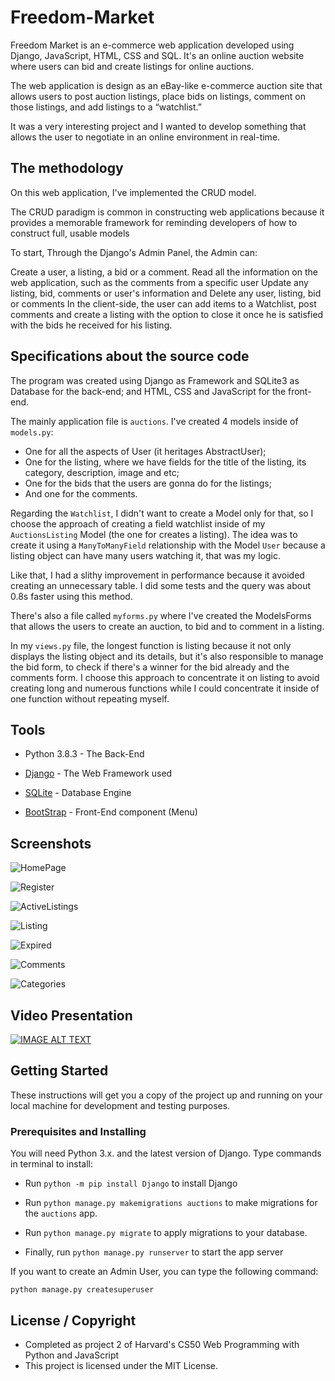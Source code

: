 # Freedom-Market

Freedom Market is an e-commerce web application developed using Django, JavaScript, HTML, CSS and SQL. It's an online auction website where users can bid and create listings for online auctions.

The web application is design as an eBay-like e-commerce auction site that allows users to post auction listings, place bids on listings, comment on those listings, and add listings to a “watchlist.”

It was a very interesting project and I wanted to develop something that allows the user to negotiate in an online environment in real-time.


## The methodology 

On this web application, I've implemented the CRUD model. 

The CRUD paradigm is common in constructing web applications because it provides a memorable framework for reminding developers of how to 
construct full, usable models

To start, Through the Django's Admin Panel, the Admin can:

Create a user, a listing, a bid or a comment. 
Read all the information on the web application, such as the comments from a specific user
Update any listing, bid, comments or user's information
and Delete any user, listing, bid or comments
In the client-side, the user can add items to a Watchlist, post comments and create a listing with the option to close it once he is satisfied with the bids he received for his listing.


## Specifications about the source code 

The program was created using Django as Framework and SQLite3 as Database for the back-end; and HTML, CSS and JavaScript for the front-end.

The mainly application file is `auctions`. I've created 4 models inside of `models.py`:

* One for all the aspects of User (it heritages AbstractUser);
* One for the listing, where we have fields for the title of the listing, its category, description, image and etc;
* One for the bids that the users are gonna do for the listings;
* And one for the comments.

Regarding the `Watchlist`, I didn't want to create a Model only for that, so I choose the approach of creating a field watchlist inside of my `AuctionsListing` Model (the one for creates a listing). The idea was to create it using a `ManyToManyField` relationship with the Model `User` because a listing object can have many users watching it, that was my logic.

Like that, I had a slithy improvement in performance because it avoided creating an unnecessary table. I did some tests and the query was about 0.8s faster using this method.  

There's also a file called `myforms.py` where I've created the ModelsForms that allows the users to create an auction, to bid and to comment in a listing.

In my `views.py` file, the longest function is listing because it not only displays the listing object and its details, but it's also responsible to manage the bid form, to check if there's a winner for the bid already and the comments form. I choose this approach to concentrate it on listing to avoid creating long and numerous functions while I could concentrate it inside of one function without repeating myself. 


## Tools 

* Python 3.8.3 - The Back-End

* [Django](https://www.djangoproject.com/) - The Web Framework used

* [SQLite](https://www.sqlite.org/index.html) - Database Engine

* [BootStrap](https://getbootstrap.com/) - Front-End component (Menu)


## Screenshots

![HomePage](https://github.com/LuisFlavioOliveira/Freedom-Market/blob/master/screenshots/HomePage.png)

![Register](https://github.com/LuisFlavioOliveira/Freedom-Market/blob/master/screenshots/Register.png)

![ActiveListings](https://github.com/LuisFlavioOliveira/Freedom-Market/blob/master/screenshots/ActiveListings.png)

![Listing](https://github.com/LuisFlavioOliveira/Freedom-Market/blob/master/screenshots/Listing.png)

![Expired](https://github.com/LuisFlavioOliveira/Freedom-Market/blob/master/screenshots/Expired.png)

![Comments](https://github.com/LuisFlavioOliveira/Freedom-Market/blob/master/screenshots/Comments.png)

![Categories](https://github.com/LuisFlavioOliveira/Freedom-Market/blob/master/screenshots/Categories.png)


## Video Presentation
[![IMAGE ALT TEXT](http://img.youtube.com/vi/1yfRc8rzqzo/0.jpg)](https://youtu.be/1yfRc8rzqzo "Freedom Market")


## Getting Started

These instructions will get you a copy of the project up and running on your local machine for development and testing purposes. 


### Prerequisites and Installing

You will need Python 3.x. and the latest version of Django. Type commands in terminal to install:

* Run `python -m pip install Django` to install Django

* Run `python manage.py makemigrations auctions` to make migrations for the `auctions` app.

* Run `python manage.py migrate` to apply migrations to your database.

* Finally, run `python manage.py runserver` to start the app server

If you want to create an Admin User, you can type the following command:

`python manage.py createsuperuser`


## License / Copyright

* Completed as project 2 of Harvard's CS50 Web Programming with Python and JavaScript
* This project is licensed under the MIT License.







